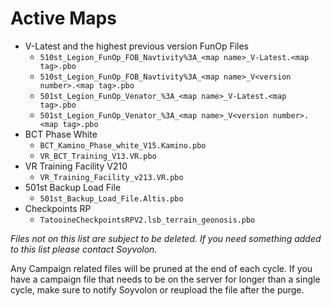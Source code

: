 # Active Maps
- V-Latest and the highest previous version FunOp Files
    - `510st_Legion_FunOp_FOB_Navtivity%3A_<map name>_V-Latest.<map tag>.pbo`
    - `510st_Legion_FunOp_FOB_Navtivity%3A_<map name>_V<version number>.<map tag>.pbo`
    - `501st_Legion_FunOp_Venator_%3A_<map name>_V-Latest.<map tag>.pbo`
    - `501st_Legion_FunOp_Venator_%3A_<map name>_V<version number>.<map tag>.pbo`
- BCT Phase White
    - `BCT_Kamino_Phase_white_V15.Kamino.pbo`
    - `VR_BCT_Training_V13.VR.pbo`
- VR Training Facility V210
    - `VR_Training_Facility_v213.VR.pbo`
- 501st Backup Load File
    - `501st_Backup_Load_File.Altis.pbo`
- Checkpoints RP
    - `TatooineCheckpointsRPV2.lsb_terrain_geonosis.pbo`

*Files not on this list are subject to be deleted. If you need something added to this list please contact Soyvolon.*

Any Campaign related files will be pruned at the end of each cycle. If you have a campaign file that needs to be on the server for longer than a single cycle, make sure to notify Soyvolon or reupload the file after the purge.

